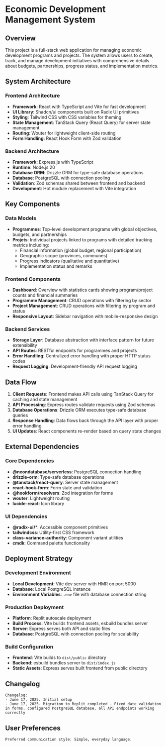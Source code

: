 # Economic Development Management System

## Overview

This project is a full-stack web application for managing economic development programs and projects. The system allows users to create, track, and manage development initiatives with comprehensive details about budgets, partnerships, progress status, and implementation metrics.

## System Architecture

### Frontend Architecture
- **Framework**: React with TypeScript and Vite for fast development
- **UI Library**: Shadcn/ui components built on Radix UI primitives
- **Styling**: Tailwind CSS with CSS variables for theming
- **State Management**: TanStack Query (React Query) for server state management
- **Routing**: Wouter for lightweight client-side routing
- **Form Handling**: React Hook Form with Zod validation

### Backend Architecture
- **Framework**: Express.js with TypeScript
- **Runtime**: Node.js 20
- **Database ORM**: Drizzle ORM for type-safe database operations
- **Database**: PostgreSQL with connection pooling
- **Validation**: Zod schemas shared between frontend and backend
- **Development**: Hot module replacement with Vite integration

## Key Components

### Data Models
- **Programmes**: Top-level development programs with global objectives, budgets, and partnerships
- **Projets**: Individual projects linked to programs with detailed tracking metrics including:
  - Financial information (global budget, regional participation)
  - Geographic scope (provinces, communes)
  - Progress indicators (qualitative and quantitative)
  - Implementation status and remarks

### Frontend Components
- **Dashboard**: Overview with statistics cards showing program/project counts and financial summaries
- **Programme Management**: CRUD operations with filtering by sector
- **Project Management**: CRUD operations with filtering by program and status
- **Responsive Layout**: Sidebar navigation with mobile-responsive design

### Backend Services
- **Storage Layer**: Database abstraction with interface pattern for future extensibility
- **API Routes**: RESTful endpoints for programmes and projects
- **Error Handling**: Centralized error handling with proper HTTP status codes
- **Request Logging**: Development-friendly API request logging

## Data Flow

1. **Client Requests**: Frontend makes API calls using TanStack Query for caching and state management
2. **API Processing**: Express routes validate requests using Zod schemas
3. **Database Operations**: Drizzle ORM executes type-safe database queries
4. **Response Handling**: Data flows back through the API layer with proper error handling
5. **UI Updates**: React components re-render based on query state changes

## External Dependencies

### Core Dependencies
- **@neondatabase/serverless**: PostgreSQL connection handling
- **drizzle-orm**: Type-safe database operations
- **@tanstack/react-query**: Server state management
- **react-hook-form**: Form state and validation
- **@hookform/resolvers**: Zod integration for forms
- **wouter**: Lightweight routing
- **lucide-react**: Icon library

### UI Dependencies
- **@radix-ui/***: Accessible component primitives
- **tailwindcss**: Utility-first CSS framework
- **class-variance-authority**: Component variant utilities
- **cmdk**: Command palette functionality

## Deployment Strategy

### Development Environment
- **Local Development**: Vite dev server with HMR on port 5000
- **Database**: Local PostgreSQL instance
- **Environment Variables**: `.env` file with database connection string

### Production Deployment
- **Platform**: Replit autoscale deployment
- **Build Process**: Vite builds frontend assets, esbuild bundles server
- **Server**: Express serves both API and static files
- **Database**: PostgreSQL with connection pooling for scalability

### Build Configuration
- **Frontend**: Vite builds to `dist/public` directory
- **Backend**: esbuild bundles server to `dist/index.js`
- **Static Assets**: Express serves built frontend from public directory

## Changelog
```
Changelog:
- June 17, 2025. Initial setup
- June 17, 2025. Migration to Replit completed - Fixed date validation in forms, configured PostgreSQL database, all API endpoints working correctly
```

## User Preferences

```
Preferred communication style: Simple, everyday language.
```